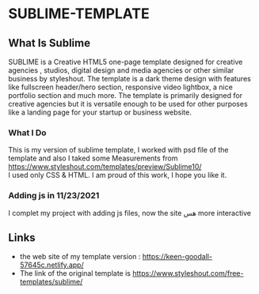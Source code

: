 # SUBLIME-TEMPLATE

## What Is Sublime
 SUBLIME is a Creative HTML5 one-page template designed for creative agencies , studios, digital 
 design and media agencies or other similar business by styleshout. The template is a dark theme design with 
 features like fullscreen header/hero section, responsive video lightbox, a nice portfolio section 
 and much more. The template is primarily designed for creative agencies but it is versatile enough 
 to be used for other purposes like a landing page for your startup or business website.

### What I Do
 This is my version of sublime template, 
 I worked with psd file of the template and also I taked some Measurements from https://www.styleshout.com/templates/preview/Sublime10/  
 I used only CSS & HTML.
 I am proud of this work, I hope you like it.
 ### Adding js in 11/23/2021
 I complet my project with adding js files, now the site هس more interactive

## Links
 - the web site of my template version : https://keen-goodall-57645c.netlify.app/
 - The link of the original template is https://www.styleshout.com/free-templates/sublime/

